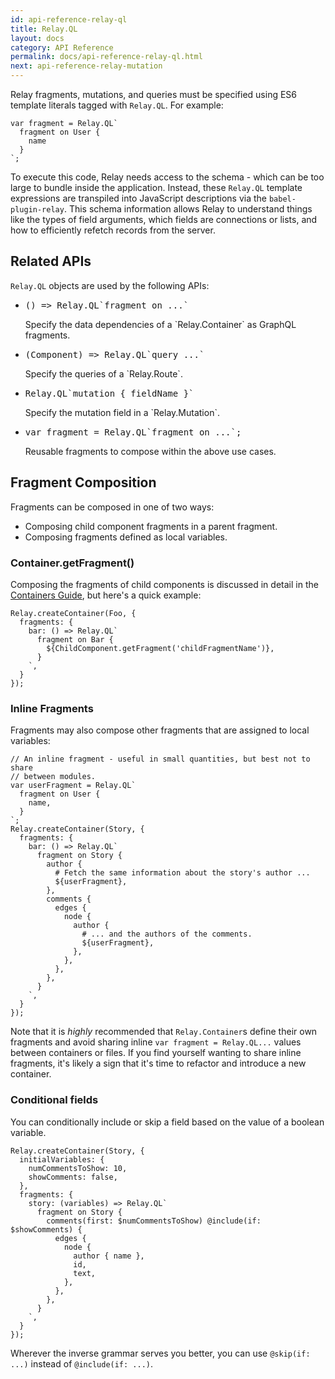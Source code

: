 ```yaml
---
id: api-reference-relay-ql
title: Relay.QL
layout: docs
category: API Reference
permalink: docs/api-reference-relay-ql.html
next: api-reference-relay-mutation
---
```


Relay fragments, mutations, and queries must be specified using ES6 template literals tagged with `Relay.QL`. For example:

```
var fragment = Relay.QL`
  fragment on User {
    name
  }
`;
```

To execute this code, Relay needs access to the schema - which can be too large to bundle inside the application. Instead, these `Relay.QL` template expressions are transpiled into JavaScript descriptions via the `babel-plugin-relay`. This schema information allows Relay to understand things like the types of field arguments, which fields are connections or lists, and how to efficiently refetch records from the server.

## Related APIs

`Relay.QL` objects are used by the following APIs:

<ul class="apiIndex">
  <li>
    <pre>() => Relay.QL`fragment on ...`</pre>
    Specify the data dependencies of a `Relay.Container` as GraphQL fragments.
  </li>
  <li>
    <pre>(Component) => Relay.QL`query ...`</pre>
    Specify the queries of a `Relay.Route`.
  </li>
  <li>
    <pre>Relay.QL`mutation { fieldName }`</pre>
    Specify the mutation field in a `Relay.Mutation`.
  </li>
  <li>
    <pre>var fragment = Relay.QL`fragment on ...`;</pre>
    Reusable fragments to compose within the above use cases.
  </li>
</ul>


## Fragment Composition

Fragments can be composed in one of two ways:

- Composing child component fragments in a parent fragment.
- Composing fragments defined as local variables.

### Container.getFragment()

Composing the fragments of child components is discussed in detail in the [Containers Guide](guides-containers.html), but here's a quick example:

```{5}
Relay.createContainer(Foo, {
  fragments: {
    bar: () => Relay.QL`
      fragment on Bar {
        ${ChildComponent.getFragment('childFragmentName')},
      }
    `,
  }
});
```

### Inline Fragments

Fragments may also compose other fragments that are assigned to local variables:

```{3-7,14,21}
// An inline fragment - useful in small quantities, but best not to share
// between modules.
var userFragment = Relay.QL`
  fragment on User {
    name,
  }
`;
Relay.createContainer(Story, {
  fragments: {
    bar: () => Relay.QL`
      fragment on Story {
        author {
          # Fetch the same information about the story's author ...
          ${userFragment},
        },
        comments {
          edges {
            node {
              author {
                # ... and the authors of the comments.
                ${userFragment},
              },
            },
          },
        },
      }
    `,
  }
});
```

Note that it is *highly* recommended that `Relay.Container`s define their own fragments and avoid sharing inline `var fragment = Relay.QL...` values between containers or files. If you find yourself wanting to share inline fragments, it's likely a sign that it's time to refactor and introduce a new container.

### Conditional fields

You can conditionally include or skip a field based on the value of a boolean variable.

```{4,9}
Relay.createContainer(Story, {
  initialVariables: {
    numCommentsToShow: 10,
    showComments: false,
  },
  fragments: {
    story: (variables) => Relay.QL`
      fragment on Story {
        comments(first: $numCommentsToShow) @include(if: $showComments) {
          edges {
            node {
              author { name },
              id,
              text,
            },
          },
        },
      }
    `,
  }
});
```

Wherever the inverse grammar serves you better, you can use `@skip(if: ...)` instead of `@include(if: ...)`.
